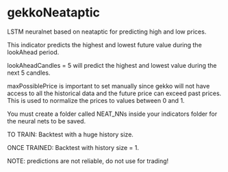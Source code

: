 # gekkoNeataptic
LSTM neuralnet based on neataptic for predicting high and low prices.

This indicator predicts the highest and lowest future value during the lookAhead period.

lookAheadCandles = 5 will predict the highest and lowest value during the next 5 candles.

maxPossiblePrice is important to set manually since gekko will not have access to all the historical data
and the future price can exceed past prices. This is used to normalize the prices to values between 0 and 1.

You must create a folder called NEAT_NNs inside your indicators folder for the neural nets to be saved.

TO TRAIN: Backtest with a huge history size.

ONCE TRAINED: Backtest with history size = 1. 

NOTE: predictions are not reliable, do not use for trading!

